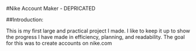 #Nike Account Maker - DEPRICATED

##Introduction:

This is my first large and practical project I made. I like to keep it up to show the progress I have made in efficiency, planning, and readability. The goal for this was to create accounts on nike.com
